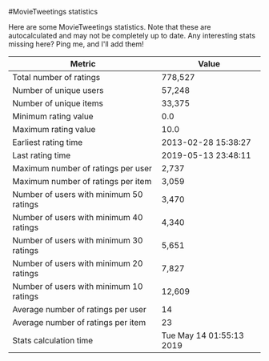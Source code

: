 #MovieTweetings statistics

Here are some MovieTweetings statistics. Note that these are autocalculated and may not be completely up to date. Any interesting stats missing here? Ping me, and I'll add them!

Metric | Value
--- | ---
Total number of ratings                 | 778,527
Number of unique users                  | 57,248
Number of unique items                  | 33,375
Minimum rating value                    | 0.0
Maximum rating value                    | 10.0
Earliest rating time                    | 2013-02-28 15:38:27
Last rating time                        | 2019-05-13 23:48:11
Maximum number of ratings per user      | 2,737
Maximum number of ratings per item      | 3,059
Number of users with minimum 50 ratings | 3,470
Number of users with minimum 40 ratings | 4,340
Number of users with minimum 30 ratings | 5,651
Number of users with minimum 20 ratings | 7,827
Number of users with minimum 10 ratings | 12,609
Average number of ratings per user      | 14
Average number of ratings per item      | 23
Stats calculation time                  | Tue May 14 01:55:13 2019

